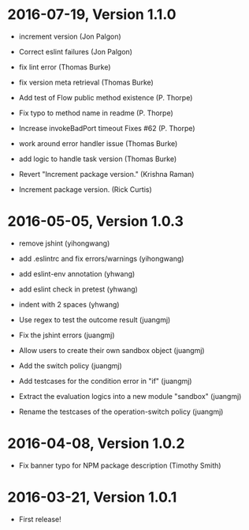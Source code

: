 2016-07-19, Version 1.1.0
=========================

 * increment version (Jon Palgon)

 * Correct eslint failures (Jon Palgon)

 * fix lint error (Thomas Burke)

 * fix version meta retrieval (Thomas Burke)

 * Add test of Flow public method existence (P. Thorpe)

 * Fix typo to method name in readme (P. Thorpe)

 * Increase invokeBadPort timeout Fixes #62 (P. Thorpe)

 * work around error handler issue (Thomas Burke)

 * add logic to handle task version (Thomas Burke)

 * Revert "Increment package version." (Krishna Raman)

 * Increment package version. (Rick Curtis)


2016-05-05, Version 1.0.3
=========================

 * remove jshint (yihongwang)

 * add .eslintrc and fix errors/warnings (yihongwang)

 * add eslint-env annotation (yhwang)

 * add eslint check in pretest (yhwang)

 * indent with 2 spaces (yhwang)

 * Use regex to test the outcome result (juangmj)

 * Fix the jshint errors (juangmj)

 * Allow users to create their own sandbox object (juangmj)

 * Add the switch policy (juangmj)

 * Add testcases for the condition error in "if" (juangmj)

 * Extract the evaluation logics into a new module "sandbox" (juangmj)

 * Rename the testcases of the operation-switch policy (juangmj)


2016-04-08, Version 1.0.2
=========================

 * Fix banner typo for NPM package description (Timothy Smith)


2016-03-21, Version 1.0.1
=========================

 * First release!
